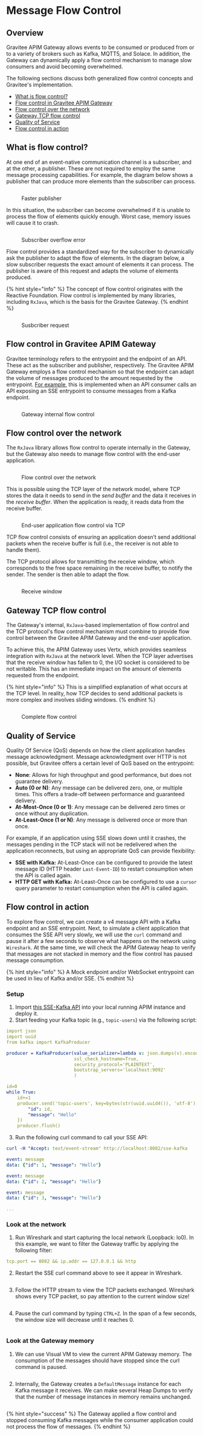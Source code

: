 # Message Flow Control

## Overview

Gravitee APIM Gateway allows events to be consumed or produced from or to a variety of brokers such as Kafka, MQTT5, and Solace. In addition, the Gateway can dynamically apply a flow control mechanism to manage slow consumers and avoid becoming overwhelmed.

The following sections discuss both generalized flow control concepts and Gravitee's implementation.

* [What is flow control?](message-flow-control.md#what-is-flow-control)
* [Flow control in Gravitee APIM Gateway](message-flow-control.md#flow-control-in-gravitee-apim-gateway)
* [Flow control over the network](message-flow-control.md#flow-control-over-the-network)
* [Gateway TCP flow control](message-flow-control.md#gateway-tcp-flow-control)
* [Quality of Service](message-flow-control.md#quality-of-service)
* [Flow control in action](message-flow-control.md#flow-control-in-action)

## What is flow control?

At one end of an event-native communication channel is a subscriber, and at the other, a publisher. These are not required to employ the same message processing capabilities. For example, the diagram below shows a publisher that can produce more elements than the subscriber can process.

<figure><img src="https://slabstatic.com/prod/uploads/6lql0jy7/posts/images/EnYu-G1xgfxjnIPeqDYjW08G.png" alt=""><figcaption><p>Faster publisher</p></figcaption></figure>

In this situation, the subscriber can become overwhelmed if it is unable to process the flow of elements quickly enough. Worst case, memory issues will cause it to crash.

<figure><img src="https://slabstatic.com/prod/uploads/6lql0jy7/posts/images/_sDO4uk4LxRTUzVt8ZhsKXTj.png" alt=""><figcaption><p>Subscriber overflow error</p></figcaption></figure>

Flow control provides a standardized way for the subscriber to dynamically ask the publisher to adapt the flow of elements. In the diagram below, a slow subscriber requests the exact amount of elements it can process. The publisher is aware of this request and adapts the volume of elements produced.

{% hint style="info" %}
The concept of flow control originates with the Reactive Foundation. Flow control is implemented by many libraries, including `RxJava`, which is the basis for the Gravitee Gateway.
{% endhint %}

<figure><img src="https://slabstatic.com/prod/uploads/6lql0jy7/posts/images/E0BAD8zoCKHTwBmzeMK6jZfB.png" alt=""><figcaption><p>Susbcriber request</p></figcaption></figure>

## Flow control in Gravitee APIM Gateway

Gravitee terminology refers to the entrypoint and the endpoint of an API. These act as the subscriber and publisher, respectively. The Gravitee APIM Gateway employs a flow control mechanism so that the endpoint can adapt the volume of messages produced to the amount requested by the entrypoint. [For example](message-flow-control.md#flow-control-in-action), this is implemented when an API consumer calls an API exposing an SSE entrypoint to consume messages from a Kafka endpoint.

<figure><img src="https://slabstatic.com/prod/uploads/6lql0jy7/posts/images/isYWmsCnn0-yl84wke5wcq_T.png" alt=""><figcaption><p>Gateway internal flow control</p></figcaption></figure>

## Flow control over the network

The `RxJava` library allows flow control to operate internally in the Gateway, but the Gateway also needs to manage flow control with the end-user application.

<figure><img src="https://slabstatic.com/prod/uploads/6lql0jy7/posts/images/5avybcxjjeVD4kvENMyfgT5V.png" alt=""><figcaption><p>Flow control over the network</p></figcaption></figure>

This is possible using the TCP layer of the network model, where TCP stores the data it needs to send in the _send buffer_ and the data it receives in the _receive buffer_. When the application is ready, it reads data from the receive buffer.

<figure><img src="https://slabstatic.com/prod/uploads/6lql0jy7/posts/images/DFKJw2dO2pnypqTfItns_8Ic.png" alt=""><figcaption><p>End-user application flow control via TCP</p></figcaption></figure>

TCP flow control consists of ensuring an application doesn’t send additional packets when the receive buffer is full (i.e., the receiver is not able to handle them).&#x20;

The TCP protocol allows for transmitting the receive window, which corresponds to the free space remaining in the receive buffer, to notify the sender. The sender is then able to adapt the flow.

<figure><img src="https://slabstatic.com/prod/uploads/6lql0jy7/posts/images/bozgHpk1hSAywC9sGFKwVOpS.png" alt=""><figcaption><p>Receive window</p></figcaption></figure>

## Gateway TCP flow control

The Gateway's internal, `RxJava`-based implementation of flow control and the TCP protocol's flow control mechanism must combine to provide flow control between the Gravitee APIM Gateway and the end-user application.

To achieve this, the APIM Gateway uses Vertx, which provides seamless integration with `RxJava` at the network level. When the TCP layer advertises that the receive window has fallen to 0, the I/O socket is considered to be not writable. This has an immediate impact on the amount of elements requested from the endpoint.

{% hint style="info" %}
This is a simplified explanation of what occurs at the TCP level. In reality, how TCP decides to send additional packets is more complex and involves sliding windows.
{% endhint %}

<figure><img src="https://slabstatic.com/prod/uploads/6lql0jy7/posts/images/klohIwWYtwgpfPKy0EojPQw6.png" alt=""><figcaption><p>Complete flow control</p></figcaption></figure>

## Quality of Service

Quality Of Service (QoS) depends on how the client application handles message acknowledgment. Message acknowledgment over HTTP is not possible, but Gravitee offers a certain level of QoS based on the entrypoint:

* **None**: Allows for high throughput and good performance, but does not guarantee delivery.
* **Auto (0 or N)**: Any message can be delivered zero, one, or multiple times. This offers a trade-off between performance and guaranteed delivery.
* **At-Most-Once (0 or 1)**: Any message can be delivered zero times or once without any duplication.
* **At-Least-Once (1 or N)**: Any message is delivered once or more than once.

For example, if an application using SSE slows down until it crashes, the messages pending in the TCP stack will not be redelivered when the application reconnects, but using an appropriate QoS can provide flexibility:

* **SSE with Kafka:** At-Least-Once can be configured to provide the latest message ID (HTTP header `Last-Event-ID`) to restart consumption when the API is called again.
* **HTTP GET with Kafka:** At-Least-Once can be configured to use a `cursor` query parameter to restart consumption when the API is called again.

## Flow control in action

To explore flow control, we can create a v4 message API with a Kafka endpoint and an SSE entrypoint. Next, to simulate a client application that consumes the SSE API very slowly, we will use the `curl` command and pause it after a few seconds to observe what happens on the network using `Wireshark`. At the same time, we will check the APIM Gateway heap to verify that messages are not stacked in memory and the flow control has paused message consumption.

{% hint style="info" %}
A Mock endpoint and/or WebSocket entrypoint can be used in lieu of Kafka and/or SSE.
{% endhint %}

### Setup

1. Import [this SSE-Kafka API](https://slabstatic.com/prod/uploads/6lql0jy7/posts/attachments/uHCG\_mgqWRBdrJZzGWfg7gSv.json) into your local running APIM instance and deploy it.
2. Start feeding your Kafka topic (e.g., `topic-users`) via the following script:

```yaml
import json
import uuid
from kafka import KafkaProducer

producer = KafkaProducer(value_serializer=lambda v: json.dumps(v).encode('utf-8'),
                         ssl_check_hostname=True,
                         security_protocol='PLAINTEXT',
                         bootstrap_servers='localhost:9092'
                         )

id=0
while True:
	id+=1
	producer.send('topic-users', key=bytes(str(uuid.uuid4()), 'utf-8'), value={
	    "id": id,
	    "message": "Hello"
	})
	producer.flush()
```

3. Run the following curl command to call your SSE API:

```yaml
curl -H "Accept: text/event-stream" http://localhost:8082/sse-kafka

event: message
data: {"id": 1, "message": "Hello"}

event: message
data: {"id": 2, "message": "Hello"}

event: message
data: {"id": 3, "message": "Hello"}

...
```

### Look at the network

1. Run Wireshark and start capturing the local network (Loopback: lo0). In this example, we want to filter the Gateway traffic by applying the following filter:

```yaml
tcp.port == 8082 && ip.addr == 127.0.0.1 && http
```

2. Restart the SSE curl command above to see it appear in Wireshark.&#x20;

<figure><img src="https://slabstatic.com/prod/uploads/6lql0jy7/posts/images/preload/5yxioH7jsvNMC3ZEWmRv6c7K.png" alt=""><figcaption></figcaption></figure>

3. Follow the HTTP stream to view the TCP packets exchanged. Wireshark shows every TCP packet, so pay attention to the current window size!

<figure><img src="https://slabstatic.com/prod/uploads/6lql0jy7/posts/images/preload/KXYST4VJ9NyRoyqdq9nQvS0q.png" alt=""><figcaption></figcaption></figure>

4. Pause the curl command by typing `CTRL+Z`. In the span of a few seconds, the window size will decrease until it reaches 0.

<figure><img src="https://slabstatic.com/prod/uploads/6lql0jy7/posts/images/preload/xmzt-p6tSU3PiId5i5z2N6II.png" alt=""><figcaption></figcaption></figure>

### Look at the Gateway memory

1. We can use Visual VM to view the current APIM Gateway memory. The consumption of the messages should have stopped since the curl command is  paused.

<figure><img src="https://slabstatic.com/prod/uploads/6lql0jy7/posts/images/gnXYThJ_vcyWrl-KB4RJ4l7N.png" alt=""><figcaption></figcaption></figure>

2. Internally, the Gateway creates a `DefaultMessage` instance for each Kafka message it receives. We can make several Heap Dumps to verify that the number of message instances in memory remains unchanged.

<figure><img src="https://slabstatic.com/prod/uploads/6lql0jy7/posts/images/2GSgj5iVDHEqcQge9oS2MOLK.png" alt=""><figcaption></figcaption></figure>

{% hint style="success" %}
The Gateway applied a flow control and stopped consuming Kafka messages while the consumer application could not process the flow of messages.
{% endhint %}
